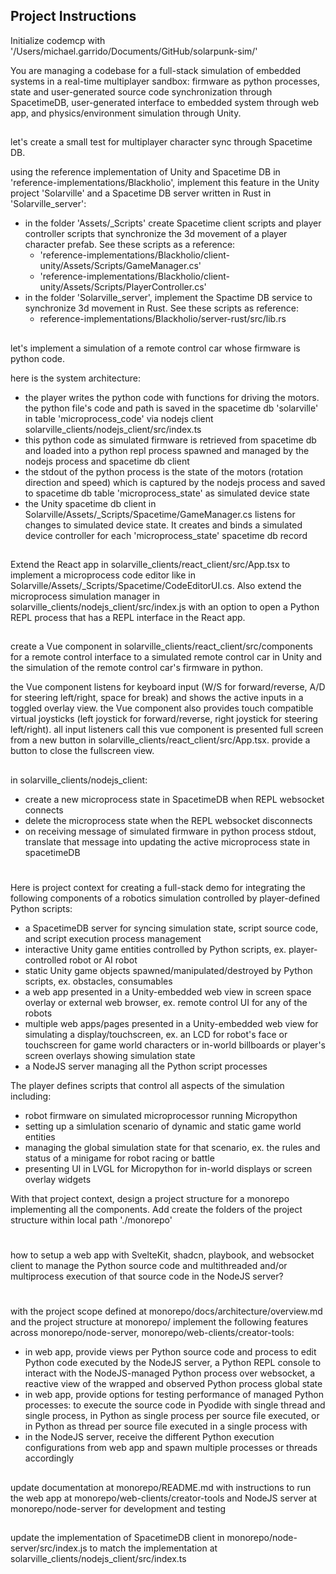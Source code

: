 ## Project Instructions
Initialize codemcp with '/Users/michael.garrido/Documents/GitHub/solarpunk-sim/'

You are managing a codebase for a full-stack simulation of embedded systems in a real-time multiplayer sandbox: firmware as python processes, state and user-generated source code synchronization through SpacetimeDB, user-generated interface to embedded system through web app, and physics/environment simulation through Unity. 

##
let's create a small test for multiplayer character sync through Spacetime DB.

using the reference implementation of Unity and Spacetime DB in 'reference-implementations/Blackholio', implement this feature in the Unity project 'Solarville' and a Spacetime DB server written in Rust in 'Solarville_server':
- in the folder 'Assets/_Scripts' create Spacetime client scripts and player controller scripts that synchronize the 3d movement of a player character prefab. See these scripts as a reference:
    - 'reference-implementations/Blackholio/client-unity/Assets/Scripts/GameManager.cs'
    - 'reference-implementations/Blackholio/client-unity/Assets/Scripts/PlayerController.cs'
- in the folder 'Solarville_server', implement the Spactime DB service to synchronize 3d movement in Rust. See these scripts as reference:
    - reference-implementations/Blackholio/server-rust/src/lib.rs

##
let's implement a simulation of a remote control car whose firmware is python code. 

here is the system architecture:
- the player writes the python code with functions for driving the motors. the python file's code and path is saved in the spacetime db 'solarville' in table 'microprocess_code' via nodejs client solarville_clients/nodejs_client/src/index.ts
- this python code as simulated firmware is retrieved from spacetime db and loaded into a python repl process spawned and managed by the nodejs process and spacetime db client
- the stdout of the python process is the state of the motors (rotation direction and speed) which is captured by the nodejs process and saved to spacetime db table 'microprocess_state' as simulated device state
- the Unity spacetime db client in Solarville/Assets/_Scripts/Spacetime/GameManager.cs listens for changes to simulated device state. It creates and binds a simulated device controller for each 'microprocess_state' spacetime db record

## 
Extend the React app in solarville_clients/react_client/src/App.tsx to implement a microprocess code editor like in Solarville/Assets/_Scripts/Spacetime/CodeEditorUI.cs. Also extend the microprocess simulation manager in solarville_clients/nodejs_client/src/index.js with an option to open a Python REPL process that has a REPL interface in the React app. 

##
create a Vue component in solarville_clients/react_client/src/components for a remote control interface to a simulated remote control car in Unity and the simulation of the remote control car's firmware in python. 

the Vue component listens for keyboard input (W/S for forward/reverse, A/D for steering left/right, space for break) and shows the active inputs in a toggled overlay view. the Vue component also provides touch compatible virtual joysticks (left joystick for forward/reverse, right joystick for steering left/right). 
all input listeners call this vue component is presented full screen from a new button in solarville_clients/react_client/src/App.tsx. provide a button to close the fullscreen view.

##
in solarville_clients/nodejs_client:
- create a new microprocess state in SpacetimeDB when REPL websocket connects
- delete the microprocess state when the REPL websocket disconnects
- on receiving message of simulated firmware in python process stdout, translate that message into updating the active microprocess state in spacetimeDB


#
Here is project context for creating a full-stack demo for integrating the following components of a robotics simulation controlled by player-defined Python scripts: 
- a SpacetimeDB server for syncing simulation state, script source code, and script execution process management
- interactive Unity game entities controlled by Python scripts, ex. player-controlled robot or AI robot
- static Unity game objects spawned/manipulated/destroyed by Python scripts, ex. obstacles, consumables
- a web app presented in a Unity-embedded web view in screen space overlay or external web browser, ex. remote control UI for any of the robots
- multiple web apps/pages presented in a Unity-embedded web view for simulating a display/touchscreen, ex. an LCD for robot's face or touchscreen for game world characters or in-world billboards or player's screen overlays showing simulation state
- a NodeJS server managing all the Python script processes

The player defines scripts that control all aspects of the simulation including:
- robot firmware on simulated microprocessor running Micropython
- setting up a simlulation scenario of dynamic and static game world entities
- managing the global simulation state for that scenario, ex. the rules and status of a minigame for robot racing or battle
- presenting UI in LVGL for Micropython for in-world displays or screen overlay widgets

With that project context, design a project structure for a monorepo implementing all the components. Add create the folders of the project structure within local path './monorepo'


#
how to setup a web app with SvelteKit, shadcn, playbook, and websocket client to manage the Python source code and multithreaded and/or multiprocess execution of that source code in the NodeJS server?

#
with the project scope defined at monorepo/docs/architecture/overview.md and the project structure at monorepo/ implement the following features across monorepo/node-server, monorepo/web-clients/creator-tools:
- in web app, provide views per Python source code and process to edit Python code executed by the NodeJS server, a Python REPL console to interact with the NodeJS-managed Python process over websocket, a reactive view of the wrapped and observed Python process global state 
- in web app, provide options for testing performance of managed Python processes:  to execute the source code in Pyodide with single thread and single process, in Python as single process per source file executed, or in Python as thread per source file executed in a single process with 
- in the NodeJS server, receive the different Python execution configurations from web app and spawn multiple processes or threads accordingly

##
update documentation at monorepo/README.md with instructions to run the web app at monorepo/web-clients/creator-tools and NodeJS server at monorepo/node-server for development and testing

##
update the implementation of SpacetimeDB client in monorepo/node-server/src/index.js to match the implementation at solarville_clients/nodejs_client/src/index.ts